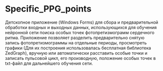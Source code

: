 # Specific_PPG_points
Детскопное приложение (Windows Forms) для сбора и предварительной обработки входных и выходных данных, 
использующихся для обучения нейронной сети поиска особых точек фотопретизмограмм сердечного ритма. 
Приложение позволяет разделить предварительно снятую запись фотопретизмограммы на отдельные периоды, 
просмотреть графики (Для их построения использовалась бесплатная библиотека ZedGraph), 
вручную или автоматически расставить особые точки и записать пульсовой цикл, его производную, положение особых точек в txt-файл для дальнейшего обучения сети.
